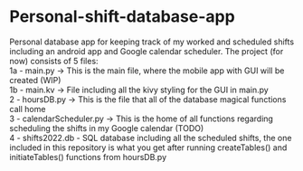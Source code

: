 # Personal-shift-database-app
Personal database app for keeping track of my worked and scheduled shifts including an android app and Google calendar scheduler. 
The project (for now) consists of 5 files:<br>
1a - main.py -> This is the main file, where the mobile app with GUI will be created (WIP)<br>
1b - main.kv -> File including all the kivy styling for the GUI in main.py<br>
2 - hoursDB.py -> This is the file that all of the database magical functions call home<br>
3 - calendarScheduler.py -> This is the home of all functions regarding scheduling the shifts in my Google calendar (TODO)<br>
4 - shifts2022.db - SQL database including all the scheduled shifts, the one included in this repository is what you get after running createTables() and initiateTables() functions from hoursDB.py
